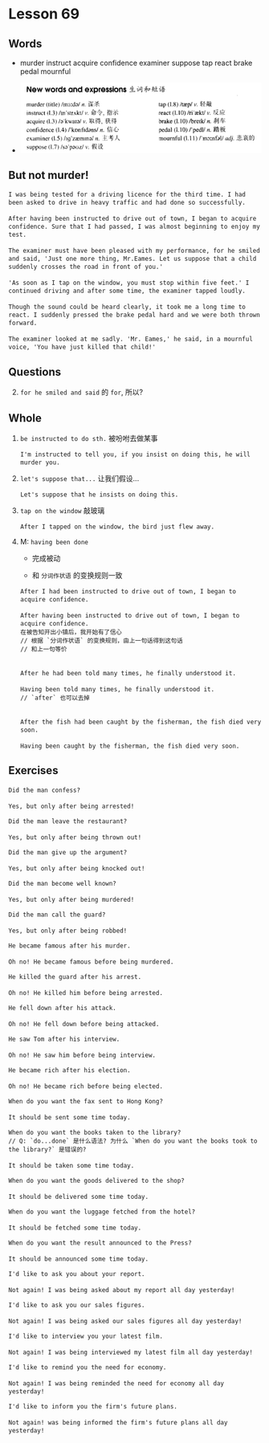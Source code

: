 # Lesson 69

## Words

- murder instruct acquire confidence examiner suppose tap react brake pedal mournful

- ![Words](../../../Images/Part2/07/words-69.png)

## But not murder!

```
I was being tested for a driving licence for the third time. I had been asked to drive in heavy traffic and had done so successfully.

After having been instructed to drive out of town, I began to acquire confidence. Sure that I had passed, I was almost beginning to enjoy my test.

The examiner must have been pleased with my performance, for he smiled and said, 'Just one more thing, Mr.Eames. Let us suppose that a child suddenly crosses the road in front of you.'

'As soon as I tap on the window, you must stop within five feet.' I continued driving and after some time, the examiner tapped loudly.

Though the sound could be heard clearly, it took me a long time to react. I suddenly pressed the brake pedal hard and we were both thrown forward.

The examiner looked at me sadly. 'Mr. Eames,' he said, in a mournful voice, 'You have just killed that child!'
```

## Questions

2. `for he smiled and said` 的 `for`, 所以?

## Whole

1. `be instructed to do sth.` 被吩咐去做某事

   ```
   I'm instructed to tell you, if you insist on doing this, he will murder you.
   ```

2. `let's suppose that...` 让我们假设...

   ```
   Let's suppose that he insists on doing this.
   ```

3. `tap on the window` 敲玻璃

   ```
   After I tapped on the window, the bird just flew away.
   ```

4. M: `having been done`

   - 完成被动

   - 和 `分词作状语` 的变换规则一致

   ```
   After I had been instructed to drive out of town, I began to acquire confidence.

   After having been instructed to drive out of town, I began to acquire confidence.
   在被告知开出小镇后，我开始有了信心
   // 根据 `分词作状语` 的变换规则，由上一句话得到这句话
   // 和上一句等价


   After he had been told many times, he finally understood it.

   Having been told many times, he finally understood it.
   // `after` 也可以去掉


   After the fish had been caught by the fisherman, the fish died very soon.

   Having been caught by the fisherman, the fish died very soon.
   ```

## Exercises

```
Did the man confess?

Yes, but only after being arrested!
```

```
Did the man leave the restaurant?

Yes, but only after being thrown out!
```

```
Did the man give up the argument?

Yes, but only after being knocked out!
```

```
Did the man become well known?

Yes, but only after being murdered!
```

```
Did the man call the guard?

Yes, but only after being robbed!
```

```
He became famous after his murder.

Oh no! He became famous before being murdered.
```

```
He killed the guard after his arrest.

Oh no! He killed him before being arrested.
```

```
He fell down after his attack.

Oh no! He fell down before being attacked.
```

```
He saw Tom after his interview.

Oh no! He saw him before being interview.
```

```
He became rich after his election.

Oh no! He became rich before being elected.
```

```
When do you want the fax sent to Hong Kong?

It should be sent some time today.
```

```
When do you want the books taken to the library?
// Q: `do...done` 是什么语法? 为什么 `When do you want the books took to the library?` 是错误的?

It should be taken some time today.
```

```
When do you want the goods delivered to the shop?

It should be delivered some time today.
```

```
When do you want the luggage fetched from the hotel?

It should be fetched some time today.
```

```
When do you want the result announced to the Press?

It should be announced some time today.
```

```
I'd like to ask you about your report.

Not again! I was being asked about my report all day yesterday!
```

```
I'd like to ask you our sales figures.

Not again! I was being asked our sales figures all day yesterday!
```

```
I'd like to interview you your latest film.

Not again! I was being interviewed my latest film all day yesterday!
```

```
I'd like to remind you the need for economy.

Not again! I was being reminded the need for economy all day yesterday!
```

```
I'd like to inform you the firm's future plans.

Not again! was being informed the firm's future plans all day yesterday!
```
